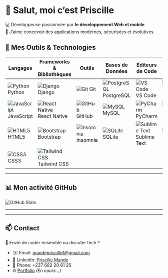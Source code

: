 # 👋 Salut, moi c’est Priscille

💻 Développeuse passionnée par **le développement Web et mobile**  
🚀 J’aime concevoir des applications modernes, sécurisées et évolutives  

## 🧠 Mes Outils & Technologies

| Langages | Frameworks & Bibliothèques | Outils | Bases de Données | Éditeurs de Code | Bibliothèques d'Icônes |
|----------|----------------------------|--------|------------------|------------------|------------------------|
| ![Python](https://img.shields.io/badge/Python-3776AB?style=flat&logo=python&logoColor=white) Python | ![Django](https://img.shields.io/badge/Django-092E20?style=flat&logo=django&logoColor=white) Django | ![Git](https://img.shields.io/badge/Git-F05032?style=flat&logo=git&logoColor=white) Git | ![PostgreSQL](https://img.shields.io/badge/PostgreSQL-4169E1?style=flat&logo=postgresql&logoColor=white) PostgreSQL | ![VS Code](https://img.shields.io/badge/VS_Code-007ACC?style=flat&logo=visual-studio-code&logoColor=white) VS Code | ![FontAwesome](https://img.shields.io/badge/FontAwesome-339AF0?style=flat&logo=fontawesome&logoColor=white) FontAwesome |
| ![JavaScript](https://img.shields.io/badge/JavaScript-F7DF1E?style=flat&logo=javascript&logoColor=black) JavaScript | ![React Native](https://img.shields.io/badge/React_Native-61DAFB?style=flat&logo=react&logoColor=black) React Native | ![GitHub](https://img.shields.io/badge/GitHub-181717?style=flat&logo=github&logoColor=white) GitHub | ![MySQL](https://img.shields.io/badge/MySQL-4479A1?style=flat&logo=mysql&logoColor=white) MySQL | ![PyCharm](https://img.shields.io/badge/PyCharm-000000?style=flat&logo=pycharm&logoColor=white) PyCharm | ![Material Icons](https://img.shields.io/badge/Material_Icons-757575?style=flat&logo=google&logoColor=white) Material Icons |
| ![HTML5](https://img.shields.io/badge/HTML5-E34F26?style=flat&logo=html5&logoColor=white) HTML5 | ![Bootstrap](https://img.shields.io/badge/Bootstrap-563D7C?style=flat&logo=bootstrap&logoColor=white) Bootstrap | ![Insomnia](https://img.shields.io/badge/Insomnia-5849BE?style=flat&logo=insomnia&logoColor=white) Insomnia | ![SQLite](https://img.shields.io/badge/SQLite-003B57?style=flat&logo=sqlite&logoColor=white) SQLite | ![Sublime Text](https://img.shields.io/badge/Sublime_Text-FF9800?style=flat&logo=sublime-text&logoColor=white) Sublime Text | ![Feather](https://img.shields.io/badge/Feather-2D2D2D?style=flat&logoColor=white) Feather |
| ![CSS3](https://img.shields.io/badge/CSS3-1572B6?style=flat&logo=css3&logoColor=white) CSS3 | ![Tailwind CSS](https://img.shields.io/badge/Tailwind_CSS-38B2AC?style=flat&logo=tailwind-css&logoColor=white) Tailwind CSS | | | | |

---

## 📊 Mon activité GitHub
![GitHub Stats](https://github-readme-stats.vercel.app/api?username=MandePriscille&show_icons=true&theme=radical)

---
---

## 📫 Contact

💬 Envie de coder ensemble ou discuter tech ?  
- ✉️ Email: [mandepriscille1@gmail.com](mailto:mandepriscille1@gmail.com)  
- 🔗 LinkedIn: [Priscille Mande](https://www.linkedin.com/in/priscille-mande-448171279/)  
- 📱 Phone: +237 682 20 61 25
- 🌐 [Portfolio](#) *(En cours...)*

